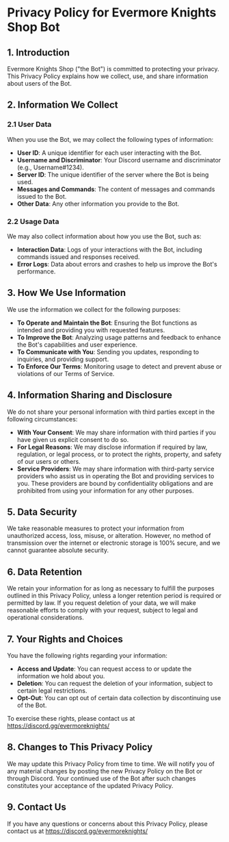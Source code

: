 # Privacy Policy for Evermore Knights Shop Bot

## 1. Introduction

Evermore Knights Shop ("the Bot") is committed to protecting your privacy. This Privacy Policy explains how we collect, use, and share information about users of the Bot.

## 2. Information We Collect

### 2.1 User Data
When you use the Bot, we may collect the following types of information:
- **User ID**: A unique identifier for each user interacting with the Bot.
- **Username and Discriminator**: Your Discord username and discriminator (e.g., Username#1234).
- **Server ID**: The unique identifier of the server where the Bot is being used.
- **Messages and Commands**: The content of messages and commands issued to the Bot.
- **Other Data**: Any other information you provide to the Bot.

### 2.2 Usage Data
We may also collect information about how you use the Bot, such as:
- **Interaction Data**: Logs of your interactions with the Bot, including commands issued and responses received.
- **Error Logs**: Data about errors and crashes to help us improve the Bot's performance.

## 3. How We Use Information

We use the information we collect for the following purposes:
- **To Operate and Maintain the Bot**: Ensuring the Bot functions as intended and providing you with requested features.
- **To Improve the Bot**: Analyzing usage patterns and feedback to enhance the Bot's capabilities and user experience.
- **To Communicate with You**: Sending you updates, responding to inquiries, and providing support.
- **To Enforce Our Terms**: Monitoring usage to detect and prevent abuse or violations of our Terms of Service.

## 4. Information Sharing and Disclosure

We do not share your personal information with third parties except in the following circumstances:
- **With Your Consent**: We may share information with third parties if you have given us explicit consent to do so.
- **For Legal Reasons**: We may disclose information if required by law, regulation, or legal process, or to protect the rights, property, and safety of our users or others.
- **Service Providers**: We may share information with third-party service providers who assist us in operating the Bot and providing services to you. These providers are bound by confidentiality obligations and are prohibited from using your information for any other purposes.

## 5. Data Security

We take reasonable measures to protect your information from unauthorized access, loss, misuse, or alteration. However, no method of transmission over the internet or electronic storage is 100% secure, and we cannot guarantee absolute security.

## 6. Data Retention

We retain your information for as long as necessary to fulfill the purposes outlined in this Privacy Policy, unless a longer retention period is required or permitted by law. If you request deletion of your data, we will make reasonable efforts to comply with your request, subject to legal and operational considerations.

## 7. Your Rights and Choices

You have the following rights regarding your information:
- **Access and Update**: You can request access to or update the information we hold about you.
- **Deletion**: You can request the deletion of your information, subject to certain legal restrictions.
- **Opt-Out**: You can opt out of certain data collection by discontinuing use of the Bot.

To exercise these rights, please contact us at https://discord.gg/evermoreknights/

## 8. Changes to This Privacy Policy

We may update this Privacy Policy from time to time. We will notify you of any material changes by posting the new Privacy Policy on the Bot or through Discord. Your continued use of the Bot after such changes constitutes your acceptance of the updated Privacy Policy.

## 9. Contact Us

If you have any questions or concerns about this Privacy Policy, please contact us at https://discord.gg/evermoreknights/

